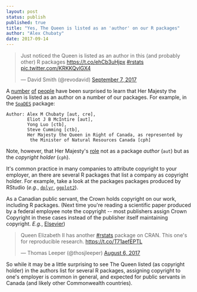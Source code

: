 ```yaml
---
layout: post
status: publish
published: true
title: "Yes, The Queen is listed as an 'author' on our R packages"
author: "Alex Chubaty"
date: 2017-09-14
---
```


<blockquote class="twitter-tweet" data-lang="en"><p lang="en" dir="ltr">Just noticed the Queen is listed as an author in this (and probably other) R packages <a href="https://t.co/ehCb3uHjpx">https://t.co/ehCb3uHjpx</a> <a href="https://twitter.com/hashtag/rstats?src=hash">#rstats</a> <a href="https://t.co/KRKKQvlGX4">pic.twitter.com/KRKKQvlGX4</a></p>&mdash; David Smith (@revodavid) <a href="https://twitter.com/revodavid/status/905899118446436358">September 7, 2017</a></blockquote>
<script async src="//platform.twitter.com/widgets.js" charset="utf-8"></script>

A [number](https://twitter.com/JennyBryan/status/585955759525007360) [of](http://www.pieceofk.fr/?p=431) [people](https://twitter.com/hspter/status/908263547167277056) have been surprised to learn that Her Majesty the Queen is listed as an author on a number of our packages.
For example, in the [`SpaDES`](https://cran.r-project.org/package=SpaDES) package:

```
Author:	Alex M Chubaty [aut, cre],
        Eliot J B McIntire [aut],
        Yong Luo [ctb],
        Steve Cumming [ctb],
        Her Majesty the Queen in Right of Canada, as represented by
         the Minister of Natural Resources Canada [cph]
```

Note, however, that Her Majesty's [role](http://r-pkgs.had.co.nz/description.html#author) not as a package *author* (`aut`) but as the *copyright holder* (`cph`).

It's common practice in many companies to attribute copyright to your employer, an there are several R packages that list a company as copyright holder.
For example, take a look at the packages packages produced by RStudio (*e.g.*, [`dplyr`](https://cran.r-project.org/package=dplyr), [`ggplot2`](https://cran.r-project.org/package=ggplot2)).

As a Canadian public servant, the Crown holds copyright on our work, including R packages.
(Next time you're reading a scientific paper produced by a federal employee note the copyright -- most publishers assign Crown Copyright in these cases instead of the publisher itself maintaining copyright. *E.g.*, [Elsevier](https://www.elsevier.com/about/our-business/policies/copyright#Government-employees))

<blockquote class="twitter-tweet" data-lang="en"><p lang="en" dir="ltr">Queen Elizabeth II has another <a href="https://twitter.com/hashtag/rstats?src=hash">#rstats</a> package on CRAN. This one&#39;s for reproducible research. <a href="https://t.co/T71aefEPTL">https://t.co/T71aefEPTL</a></p>&mdash; Thomas Leeper (@thosjleeper) <a href="https://twitter.com/thosjleeper/status/894176471392059392">August 6, 2017</a></blockquote>
<script async src="//platform.twitter.com/widgets.js" charset="utf-8"></script>

So while it may be a little surprising to see The Queen listed (as copyright holder) in the authors list for several R packages, assigning copyright to one's employer is common in general, and expected for public servants in Canada (and likely other Commonwealth countries).

